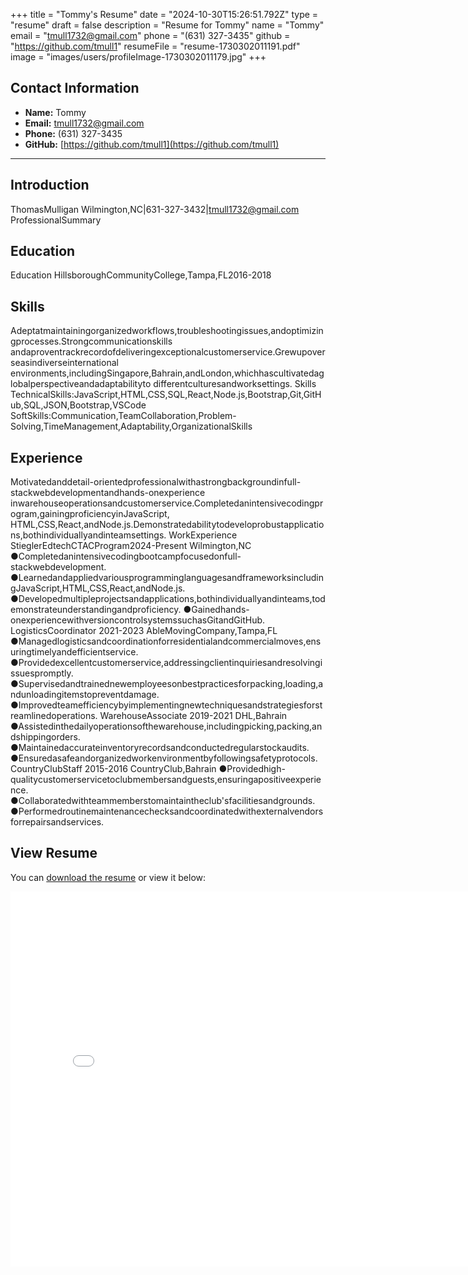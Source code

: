 
+++
title = "Tommy's Resume"
date = "2024-10-30T15:26:51.792Z"
type = "resume"
draft = false
description = "Resume for Tommy"
name = "Tommy"
email = "tmull1732@gmail.com"
phone = "(631) 327-3435"
github = "https://github.com/tmull1"
resumeFile = "resume-1730302011191.pdf"
image = "images/users/profileImage-1730302011179.jpg"
+++

## Contact Information

- **Name:** Tommy
- **Email:** [tmull1732@gmail.com](mailto:tmull1732@gmail.com)
- **Phone:** (631) 327-3435
- **GitHub:** [https://github.com/tmull1](https://github.com/tmull1)

---

## Introduction
ThomasMulligan Wilmington,NC|631-327-3432|tmull1732@gmail.com ProfessionalSummary

## Education
Education HillsboroughCommunityCollege,Tampa,FL2016-2018

## Skills
Adeptatmaintainingorganizedworkflows,troubleshootingissues,andoptimizingprocesses.Strongcommunicationskills andaproventrackrecordofdeliveringexceptionalcustomerservice.Grewupoverseasindiverseinternational environments,includingSingapore,Bahrain,andLondon,whichhascultivatedaglobalperspectiveandadaptabilityto differentculturesandworksettings. Skills TechnicalSkills:JavaScript,HTML,CSS,SQL,React,Node.js,Bootstrap,Git,GitHub,SQL,JSON,Bootstrap,VSCode SoftSkills:Communication,TeamCollaboration,Problem-Solving,TimeManagement,Adaptability,OrganizationalSkills

## Experience
Motivatedanddetail-orientedprofessionalwithastrongbackgroundinfull-stackwebdevelopmentandhands-onexperience inwarehouseoperationsandcustomerservice.Completedanintensivecodingprogram,gainingproficiencyinJavaScript, HTML,CSS,React,andNode.js.Demonstratedabilitytodeveloprobustapplications,bothindividuallyandinteamsettings. WorkExperience StieglerEdtechCTACProgram2024-Present Wilmington,NC ●Completedanintensivecodingbootcampfocusedonfull-stackwebdevelopment. ●LearnedandappliedvariousprogramminglanguagesandframeworksincludingJavaScript,HTML,CSS,React,andNode.js. ●Developedmultipleprojectsandapplications,bothindividuallyandinteams,todemonstrateunderstandingandproficiency. ●Gainedhands-onexperiencewithversioncontrolsystemssuchasGitandGitHub. LogisticsCoordinator 2021-2023 AbleMovingCompany,Tampa,FL ●Managedlogisticsandcoordinationforresidentialandcommercialmoves,ensuringtimelyandefficientservice. ●Providedexcellentcustomerservice,addressingclientinquiriesandresolvingissuespromptly. ●Supervisedandtrainednewemployeesonbestpracticesforpacking,loading,andunloadingitemstopreventdamage. ●Improvedteamefficiencybyimplementingnewtechniquesandstrategiesforstreamlinedoperations. WarehouseAssociate 2019-2021 DHL,Bahrain ●Assistedinthedailyoperationsofthewarehouse,includingpicking,packing,andshippingorders. ●Maintainedaccurateinventoryrecordsandconductedregularstockaudits. ●Ensuredasafeandorganizedworkenvironmentbyfollowingsafetyprotocols. CountryClubStaff 2015-2016 CountryClub,Bahrain ●Providedhigh-qualitycustomerservicetoclubmembersandguests,ensuringapositiveexperience. ●Collaboratedwithteammemberstomaintaintheclub'sfacilitiesandgrounds. ●Performedroutinemaintenancechecksandcoordinatedwithexternalvendorsforrepairsandservices.


## View Resume

You can [download the resume](/files/resume-1730302011191.pdf) or view it below:

<embed src="/files/resume-1730302011191.pdf" width="800" height="600" type="application/pdf" />
    